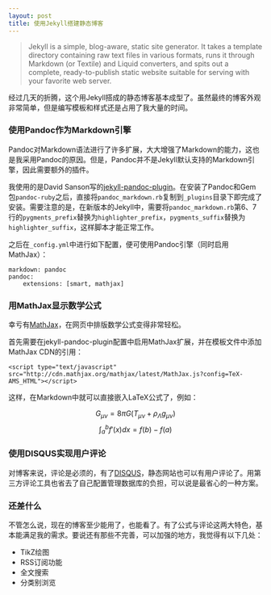 ```yaml
---
layout: post
title: 使用Jekyll搭建静态博客
---
```


> Jekyll is a simple, blog-aware, static site generator. It takes a template directory containing raw text files in various formats, runs it through Markdown (or Textile) and Liquid converters, and spits out a complete, ready-to-publish static website suitable for serving with your favorite web server.

经过几天的折腾，这个用Jekyll搭成的静态博客基本成型了。虽然最终的博客外观非常简单，但是编写模板和样式还是占用了我大量的时间。

### 使用Pandoc作为Markdown引擎

Pandoc对Markdown语法进行了许多扩展，大大增强了Markdown的能力，这也是我采用Pandoc的原因。但是，Pandoc并不是Jekyll默认支持的Markdown引擎，因此需要额外的插件。

我使用的是David
Sanson写的[jekyll-pandoc-plugin](https://github.com/dsanson/jekyll-pandoc-plugin)。在安装了Pandoc和Gem包`pandoc-ruby`之后，直接将`pandoc_markdown.rb`复制到`_plugins`目录下即完成了安装。需要注意的是，在新版本的Jekyll中，需要将`pandoc_markdown.rb`第6、7行的`pygments_prefix`替换为`highlighter_prefix`，`pygments_suffix`替换为`highlighter_suffix`，这样脚本才能正常工作。

之后在`_config.yml`中进行如下配置，便可使用Pandoc引擎（同时启用MathJax）：

~~~{.yml}
markdown: pandoc
pandoc:
    extensions: [smart, mathjax]
~~~

### 用MathJax显示数学公式

幸亏有[MathJax](http://www.mathjax.org/)，在网页中排版数学公式变得非常轻松。

首先需要在jekyll-pandoc-plugin配置中启用MathJax扩展，并在模板文件中添加MathJax CDN的引用：

~~~ {.html}
<script type="text/javascript" src="http://cdn.mathjax.org/mathjax/latest/MathJax.js?config=TeX-AMS_HTML"></script>
~~~

这样，在Markdown中就可以直接嵌入LaTeX公式了，例如：

$$ G_{\mu \nu} = 8\pi G(T_{\mu \nu}+\rho_{\Lambda}g_{\mu \nu}) $$
$$ \int_a^b f'(x)dx = f(b) - f(a) $$

### 使用DISQUS实现用户评论

对博客来说，评论是必须的，有了[DISQUS](https://disqus.com/)，静态网站也可以有用户评论了。用第三方评论工具也省去了自己配置管理数据库的负担，可以说是最省心的一种方案。

### 还差什么

不管怎么说，现在的博客至少能用了，也能看了。有了公式与评论这两大特色，基本能满足我的需求。要说还有那些不完善，可以加强的地方，我觉得有以下几处：

- TikZ绘图
- RSS订阅功能
- 全文搜索
- 分类别浏览

